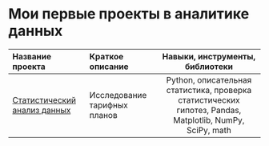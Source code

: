 # Мои первые проекты в аналитике данных


| Название проекта | Краткое описание | Навыки, инструменты, библиотеки | 
| :---------------------- | :---------------------- | :----------------------: |
| [Статистический анализ данных](https://github.com/e4poe/first_projects/blob/main/11%20SDA.ipynb)| Исследование тарифных планов | Python, описательная статистика, проверка статистических гипотез, Pandas, Matplotlib, NumPy, SciPy, math |
